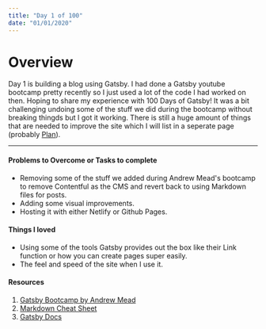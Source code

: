 ```yaml
---
title: "Day 1 of 100"
date: "01/01/2020"
---
```

# Overview
Day 1 is building a blog using Gatsby. I had done a Gatsby youtube bootcamp pretty recently so I just used a lot of the code I had worked on then. Hoping to share my experience with 100 Days of Gatsby! It was a bit challenging undoing some of the stuff we did during the bootcamp without breaking thingds but I got it working. There is still a huge amount of things that are needed to improve the site which I will list in a seperate page (probably [Plan](/plan/)).

---

#### Problems to Overcome or Tasks to complete
- Removing some of the stuff we added during Andrew Mead's bootcamp to remove Contentful as the CMS and revert back to using Markdown files for posts.
- Adding some visual improvements.
- Hosting it with either Netlify or Github Pages.

#### Things I loved
- Using some of the tools Gatsby provides out the box like their Link function or how you can create pages super easily.
- The feel and speed of the site when I use it.

#### Resources
1. [Gatsby Bootcamp by Andrew Mead](https://www.youtube.com/watch?v=8t0vNu2fCCM&t=13487s)
2. [Markdown Cheat Sheet](https://www.markdownguide.org/cheat-sheet/)
3. [Gatsby Docs](https://www.gatsbyjs.org/docs)